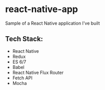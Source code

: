 # react-native-app
Sample of a React Native application I've built

## Tech Stack:
- React Native
- Redux
- ES 6/7
- Babel
- React Native Flux Router
- Fetch API
- Mocha
